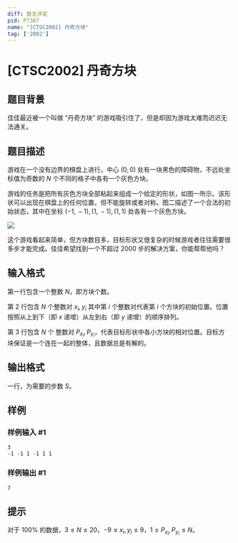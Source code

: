 ```yaml
---
diff: 暂无评定
pid: P7367
name: "[CTSC2002] 丹奇方块"
tag: ['2002']
---
```

# [CTSC2002] 丹奇方块
## 题目背景

佳佳最近被一个叫做 “丹奇方块” 的游戏吸引住了，但是却因为游戏太难而迟迟无法通关。


## 题目描述

游戏在一个没有边界的棋盘上进行，中心 $(0,\,0)$ 处有一块黑色的障碍物，不远处坐标值为奇数的 $N$ 个不同的格子中各有一个灰色方块。

游戏的任务是把所有灰色方块全部粘起来组成一个给定的形状，如图一所示。该形状可以出现在棋盘上的任何位置，但不能旋转或者对称。图二描述了一个合法的初始状态，其中在坐标 $(-1,\,-1),\,(1,\,-1),\,(1,\,1)$ 处各有一个灰色方块。

![](https://cdn.luogu.com.cn/upload/image_hosting/sogsabll.png)

这个游戏看起来简单，但方块数目多，目标形状又很复杂的时候游戏者往往需要很多步才能完成。佳佳希望找到一个不超过 $2000$ 步的解决方案，你能帮帮他吗？
## 输入格式

第一行包含一个整数 $N$，即方块个数。

第 $2$ 行包含 $N$ 个整数对 $x_i,\,y_i$ 其中第 $i$ 个整数对代表第 $i$ 个方块的初始位置。位置按照从上到下（即 $x$ 递增）从左到右（即 $y$ 递增）的顺序排列。

第 $3$ 行包含 $N$ 个 整数对 $P_{x_i},\, P_{y_i}$，代表目标形状中各小方块的相对位置。目标方块保证是一个连在一起的整体，且数据总是有解的。
## 输出格式

一行，为需要的步数 $S$。
## 样例

### 样例输入 #1
```
3
-1 -1 1 -1 1 1
```
### 样例输出 #1
```
7
```
## 提示

对于 $100\%$ 的数据，$3 \leq N \leq 20$，$-9 \leq x_i,\,y_i \leq 9$，$1 \leq P_{x_i}, \, P_{y_i} \leq N$。
